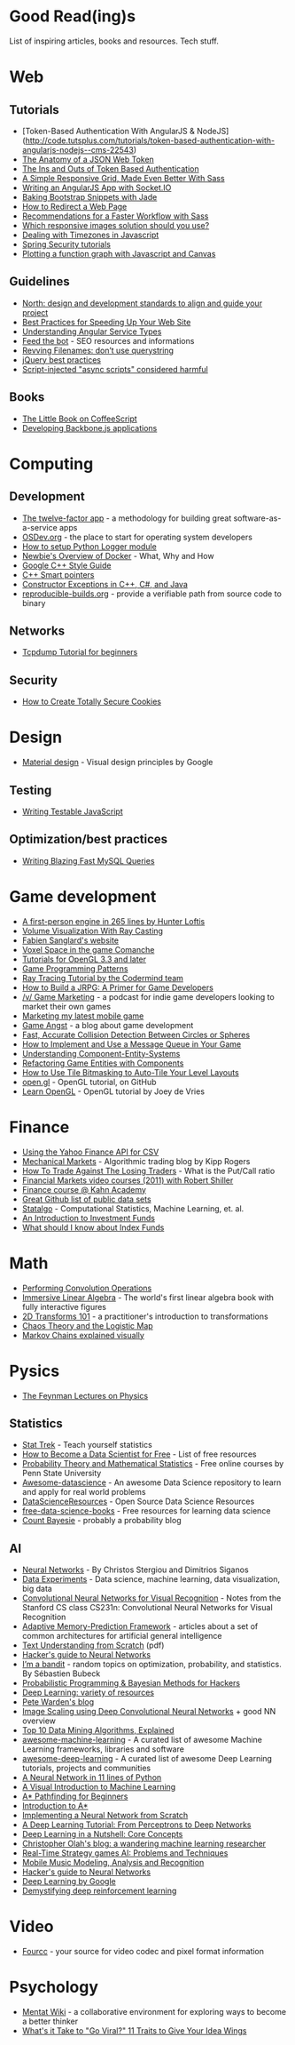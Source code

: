 Good Read(ing)s
===============

List of inspiring articles, books and resources. Tech stuff. 

# Web

## Tutorials

* [Token-Based Authentication With AngularJS & NodeJS] (http://code.tutsplus.com/tutorials/token-based-authentication-with-angularjs-nodejs--cms-22543)
* [The Anatomy of a JSON Web Token](https://scotch.io/tutorials/the-anatomy-of-a-json-web-token)
* [The Ins and Outs of Token Based Authentication](https://scotch.io/tutorials/the-ins-and-outs-of-token-based-authentication)
* [A Simple Responsive Grid, Made Even Better With Sass](http://webdesign.tutsplus.com/tutorials/a-simple-responsive-grid-made-even-better-with-sass--cms-21540)
* [Writing an AngularJS App with Socket.IO](http://www.html5rocks.com/en/tutorials/frameworks/angular-websockets/)
* [Baking Bootstrap Snippets with Jade](http://webdesign.tutsplus.com/tutorials/baking-bootstrap-snippets-with-jade--cms-22798)
* [How to Redirect a Web Page](http://css-tricks.com/redirect-web-page/)
* [Recommendations for a Faster Workflow with Sass](http://webdesign.tutsplus.com/articles/recommendations-for-a-faster-workflow-with-sass--cms-21616)
* [Which responsive images solution should you use?](http://css-tricks.com/which-responsive-images-solution-should-you-use/)
* [Dealing with Timezones in Javascript](https://nulogy.com/articles/dealing-with-timezones-in-javascript)
* [Spring Security tutorials](http://www.mkyong.com/tutorials/spring-security-tutorials/)
* [Plotting a function graph with Javascript and Canvas](http://www.javascripter.net/faq/plotafunctiongraph.htm)

## Guidelines

* [North: design and development standards to align and guide your project](https://github.com/north/north#dark-patterns)
* [Best Practices for Speeding Up Your Web Site](https://developer.yahoo.com/performance/rules.html)
* [Understanding Angular Service Types](http://angular-tips.com/blog/2013/08/understanding-service-types/)
* [Feed the bot](http://www.feedthebot.com/) - SEO resources and informations
* [Revving Filenames: don’t use querystring](http://www.stevesouders.com/blog/2008/08/23/revving-filenames-dont-use-querystring/)
* [jQuery best practices](http://gregfranko.com/blog/jquery-best-practices/)
* [Script-injected "async scripts" considered harmful](https://www.igvita.com/2014/05/20/script-injected-async-scripts-considered-harmful/)

## Books

* [The Little Book on CoffeeScript](http://arcturo.github.io/library/coffeescript/)
* [Developing Backbone.js applications](http://addyosmani.github.io/backbone-fundamentals/)

# Computing

## Development

* [The twelve-factor app](http://12factor.net/) - a methodology for building great software-as-a-service apps
* [OSDev.org](http://forum.osdev.org/) - the place to start for operating system developers
* [How to setup Python Logger module](http://internalpointers.com/post/logging-python-sub-modules-and-configuration-files)
* [Newbie's Overview of Docker](http://www.troubleshooters.com/linux/docker/docker_newbie.htm) - What, Why and How
* [Google C++ Style Guide](http://google-styleguide.googlecode.com/svn/trunk/cppguide.html)
* [C++ Smart pointers](http://www.drdobbs.com/cpp/c11-uniqueptr/240002708)
* [Constructor Exceptions in C++, C#, and Java](http://herbsutter.com/2008/07/25/constructor-exceptions-in-c-c-and-java/)
* [reproducible-builds.org](https://reproducible-builds.org) - provide a verifiable path from source code to binary

## Networks

* [Tcpdump Tutorial for beginners](http://dillonhale.com/blog/linux-tutorials/tcpdump-primer/)

## Security

* [How to Create Totally Secure Cookies](http://blog.teamtreehouse.com/how-to-create-totally-secure-cookies)

# Design

* [Material design](http://www.google.com/design/spec/material-design/introduction.html) - Visual design principles by Google

## Testing

* [Writing Testable JavaScript](http://alistapart.com/article/writing-testable-javascript)

## Optimization/best practices

* [Writing Blazing Fast MySQL Queries](http://code.tutsplus.com/tutorials/writing-blazing-fast-mysql-queries--cms-25085)

# Game development

* [A first-person engine in 265 lines
by Hunter Loftis](http://www.playfuljs.com/a-first-person-engine-in-265-lines/)
* [Volume Visualization With Ray Casting](http://web.cs.wpi.edu/~matt/courses/cs563/talks/powwie/p1/ray-cast.htm)
* [Fabien Sanglard's website](http://fabiensanglard.net/)
* [Voxel Space in the game Comanche](http://simulationcorner.net/index.php?page=comanche)
* [Tutorials for OpenGL 3.3 and later](http://www.opengl-tutorial.org/)
* [Game Programming Patterns](http://gameprogrammingpatterns.com/)
* [Ray Tracing Tutorial by the Codermind team](http://www.ics.uci.edu/~gopi/CS211B/RayTracing%20tutorial.pdf)
* [How to Build a JRPG: A Primer for Game Developers](http://gamedevelopment.tutsplus.com/articles/how-to-build-a-jrpg-a-primer-for-game-developers--gamedev-6676)
* [/v/ Game Marketing](http://vgamemarketing.com/) - a podcast for indie game developers looking to market their own games
* [Marketing my latest mobile game](http://www.gamedev.net/page/resources/_/business/business-and-law/marketing-my-latest-mobile-game-post-mortem-of-the-first-month-r4168)
* [Game Angst](http://gameangst.com/) - a blog about game development
* [Fast, Accurate Collision Detection Between Circles or Spheres](http://www.gamasutra.com/view/feature/131424/pool_hall_lessons_fast_accurate_.php)
* [How to Implement and Use a Message Queue in Your Game](http://gamedevelopment.tutsplus.com/tutorials/how-to-implement-and-use-a-message-queue-in-your-game--cms-25407)
* [Understanding Component-Entity-Systems](http://www.gamedev.net/page/resources/_/technical/game-programming/understanding-component-entity-systems-r3013)
* [Refactoring Game Entities with Components](http://cowboyprogramming.com/2007/01/05/evolve-your-heirachy/)
* [How to Use Tile Bitmasking to Auto-Tile Your Level Layouts](http://gamedevelopment.tutsplus.com/tutorials/how-to-use-tile-bitmasking-to-auto-tile-your-level-layouts--cms-25673)
* [open.gl](https://open.gl/) - OpenGL tutorial, on GitHub
* [Learn OpenGL](http://www.learnopengl.com/) - OpenGL tutorial by  Joey de Vries

# Finance

* [Using the Yahoo Finance API for CSV](http://www.jarloo.com/yahoo_finance/)
* [Mechanical Markets](https://mechanicalmarkets.wordpress.com) - Algorithmic trading blog by Kipp Rogers
* [How To Trade Against The Losing Traders](http://www.tradeciety.com/trade-against-losing-traders/) - What is the Put/Call ratio
* [Financial Markets video courses (2011) with Robert Shiller](https://www.youtube.com/playlist?list=PL8FB14A2200B87185&feature=plcp)
* [Finance course @ Kahn Academy](https://www.youtube.com/playlist?list=PL9ECA8AEB409B3E4F)
* [Great Github list of public data sets](http://www.datasciencecentral.com/profiles/blogs/great-github-list-of-public-data-sets)
* [Statalgo](http://www.statalgo.com/) - Computational Statistics, Machine Learning, et. al.
* [An Introduction to Investment Funds](http://www.internalpointers.com/post/introduction-investment-funds)
* [What should I know about Index Funds](http://www.internalpointers.com/post/should-i-know-index-funds)

# Math

* [Performing Convolution Operations](https://developer.apple.com/library/ios/documentation/Performance/Conceptual/vImage/ConvolutionOperations/ConvolutionOperations.html)
* [Immersive Linear Algebra](http://immersivemath.com/ila/index.html) - The world's first linear algebra book with fully interactive figures
* [2D Transforms 101](http://legends2k.github.io/2d-transforms-101/) - a practitioner's introduction to transformations
* [Chaos Theory and the Logistic Map](http://geoffboeing.com/2015/03/chaos-theory-logistic-map/)
* [Markov Chains explained visually](http://setosa.io/ev/markov-chains/) 

# Pysics 

* [The Feynman Lectures on Physics](http://www.feynmanlectures.caltech.edu/)

## Statistics

* [Stat Trek](http://stattrek.com/) - Teach yourself statistics
* [How to Become a Data Scientist for Free](http://www.datasciencecentral.com/profiles/blogs/how-to-become-a-data-scientist-for-free?overrideMobileRedirect=1) - List of free resources
* [Probability Theory and Mathematical Statistics](https://onlinecourses.science.psu.edu/stat414/node/3) - Free online courses by Penn State University
* [Awesome-datascience](https://github.com/okulbilisim/awesome-datascience) - An awesome Data Science repository to learn and apply for real world problems
* [DataScienceResources](https://github.com/jonathan-bower/DataScienceResources) - Open Source Data Science Resources
* [free-data-science-books](https://github.com/chaconnewu/free-data-science-books) - Free resources for learning data science
* [Count Bayesie](https://www.countbayesie.com/) - probably a probability blog

## AI

* [Neural Networks](http://www.doc.ic.ac.uk/~nd/surprise_96/journal/vol4/cs11/report.html) - By Christos Stergiou and Dimitrios Siganos
* [Data Experiments](http://dataexperiments.net/) - Data science, machine learning, data visualization, big data
* [Convolutional Neural Networks for Visual Recognition](http://cs231n.github.io/) - Notes from the Stanford CS class CS231n: Convolutional Neural Networks for Visual Recognition
* [Adaptive Memory-Prediction Framework](http://a-mpf.blogspot.it/) - articles about a set of common architectures for artificial general intelligence
* [Text Understanding from Scratch](http://arxiv.org/pdf/1502.01710v1.pdf) (pdf)
* [Hacker's guide to Neural Networks](http://karpathy.github.io/neuralnets/)
* [I’m a bandit](https://blogs.princeton.edu/imabandit/) - random topics on optimization, probability, and statistics. By Sébastien Bubeck
* [Probabilistic Programming & Bayesian Methods for Hackers](http://camdavidsonpilon.github.io/Probabilistic-Programming-and-Bayesian-Methods-for-Hackers/)
* [Deep Learning: variety of resources](http://deeplearning.net/)
* [Pete Warden's blog](http://petewarden.com/)
* [Image Scaling using Deep Convolutional Neural Networks](http://engineering.flipboard.com/2015/05/scaling-convnets/) + good NN overview
* [Top 10 Data Mining Algorithms, Explained](http://www.kdnuggets.com/2015/05/top-10-data-mining-algorithms-explained.html)
* [awesome-machine-learning](https://github.com/josephmisiti/awesome-machine-learning) - A curated list of awesome Machine Learning frameworks, libraries and software
* [awesome-deep-learning](https://github.com/ChristosChristofidis/awesome-deep-learning) - A curated list of awesome Deep Learning tutorials, projects and communities
* [A Neural Network in 11 lines of Python](http://iamtrask.github.io/2015/07/12/basic-python-network/)
* [A Visual Introduction to Machine Learning](http://www.r2d3.us/visual-intro-to-machine-learning-part-1/)
* [A* Pathfinding for Beginners](http://www.policyalmanac.org/games/aStarTutorial.htm)
* [Introduction to A*](http://www.redblobgames.com/pathfinding/a-star/introduction.html)
* [Implementing a Neural Network from Scratch](http://www.wildml.com/2015/09/implementing-a-neural-network-from-scratch/)
* [A Deep Learning Tutorial: From Perceptrons to Deep Networks](http://www.bigdatatechcon.com/news/a-deep-learning-tutorial-from-perceptrons-to-deep-networks)
* [Deep Learning in a Nutshell: Core Concepts](http://devblogs.nvidia.com/parallelforall/deep-learning-nutshell-core-concepts/)
* [Christopher Olah's blog: a wandering machine learning researcher](http://colah.github.io/)
* [Real-Time Strategy games AI: Problems and Techniques](http://webdocs.cs.ualberta.ca/~cdavid/pdf/ecgg15_chapter-rts_ai.pdf)
* [Mobile Music Modeling, Analysis and Recognition](http://static.googleusercontent.com/media/research.google.com/en//pubs/archive/37754.pdf)
* [Hacker's guide to Neural Networks](https://karpathy.github.io/neuralnets/) 
* [Deep Learning by Google](https://www.udacity.com/course/deep-learning--ud730)
* [Demystifying deep reinforcement learning](http://www.nervanasys.com/demystifying-deep-reinforcement-learning/)

# Video

* [Fourcc](http://www.fourcc.org/) - your source for video codec and pixel format information

# Psychology

* [Mentat Wiki](http://www.ludism.org/mentat) -  a collaborative environment for exploring ways to become a better thinker
* [What's it Take to "Go Viral?" 11 Traits to Give Your Idea Wings](https://moz.com/blog/what-does-it-take-to-go-viral)
